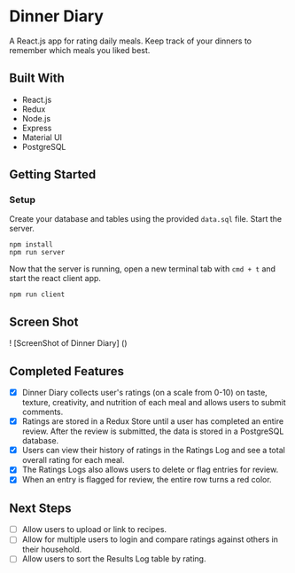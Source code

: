 # Dinner Diary
A React.js app for rating daily meals. Keep track of your dinners to remember which meals you liked best. 

## Built With
* React.js
* Redux
* Node.js
* Express
* Material UI
* PostgreSQL


## Getting Started
### Setup

Create your database and tables using the provided `data.sql` file. Start the server.

```
npm install
npm run server
```

Now that the server is running, open a new terminal tab with `cmd + t` and start the react client app.

```
npm run client
```

## Screen Shot
! [ScreenShot of Dinner Diary] ()

## Completed Features
- [x] Dinner Diary collects user's ratings (on a scale from 0-10) on taste, texture, creativity, and nutrition of each meal and allows users to submit comments. 
- [x] Ratings are stored in a Redux Store until a user has completed an entire review. After the review is submitted, the data is stored in a PostgreSQL database. 
- [x] Users can view their history of ratings in the Ratings Log and see a total overall rating for each meal. 
- [x] The Ratings Logs also allows users to delete or flag entries for review. 
- [x] When an entry is flagged for review, the entire row turns a red color. 

## Next Steps
- [ ] Allow users to upload or link to recipes.
- [ ] Allow for multiple users to login and compare ratings against others in their household. 
- [ ] Allow users to sort the Results Log table by rating. 
